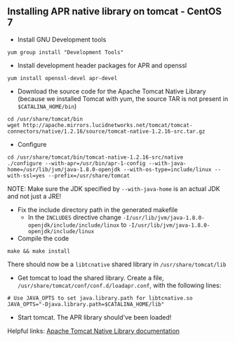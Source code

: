 ## Installing APR native library on tomcat - CentOS 7
* Install GNU Development tools  
```
yum group install "Development Tools"
```
* Install development header packages for APR and openssl  
```
yum install openssl-devel apr-devel
```
* Download the source code for the Apache Tomcat Native Library (because we installed Tomcat with yum, the source TAR is not present in `$CATALINA_HOME/bin`)  
```
cd /usr/share/tomcat/bin
wget http://apache.mirrors.lucidnetworks.net/tomcat/tomcat-connectors/native/1.2.16/source/tomcat-native-1.2.16-src.tar.gz
```
* Configure  
```
cd /usr/share/tomcat/bin/tomcat-native-1.2.16-src/native
./configure --with-apr=/usr/bin/apr-1-config --with-java-home=/usr/lib/jvm/java-1.8.0-openjdk --with-os-type=include/linux --with-ssl=yes --prefix=/usr/share/tomcat
```
NOTE: Make sure the JDK specified by `--with-java-home` is an actual JDK and not just a JRE!
* Fix the include directory path in the generated makefile  
    - In the `INCLUDES` directive change `-I/usr/lib/jvm/java-1.8.0-openjdk/include/include/linux` to `-I/usr/lib/jvm/java-1.8.0-openjdk/include/linux`    
* Compile the code  
```
make && make install
```
There should now be a `libtcnative` shared library in `/usr/share/tomcat/lib`
* Get tomcat to load the shared library. Create a file, `/usr/share/tomcat/conf/conf.d/loadapr.conf`, with the following lines:  
```
# Use JAVA_OPTS to set java.library.path for libtcnative.so  
JAVA_OPTS="-Djava.library.path=$CATALINA_HOME/lib"
```
* Start tomcat. The APR library should've been loaded!

Helpful links:  [Apache Tomcat Native Library documentation](https://tomcat.apache.org/native-doc/)


